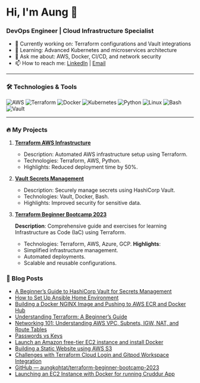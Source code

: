 
# Hi, I'm Aung 👋
### DevOps Engineer | Cloud Infrastructure Specialist

- 🔭 Currently working on: Terraform configurations and Vault integrations
- 🌱 Learning: Advanced Kubernetes and microservices architecture
- 💬 Ask me about: AWS, Docker, CI/CD, and network security
- 📫 How to reach me: [LinkedIn](https://www.linkedin.com/in/aungkohtat/) | [Email](mailto:aungkohtet.info@gmail.com)

---

### 🛠️ Technologies & Tools

![AWS](https://img.shields.io/badge/AWS-%23FF9900.svg?style=flat&logo=amazon-aws&logoColor=white)
![Terraform](https://img.shields.io/badge/Terraform-%235835CC.svg?style=flat&logo=terraform&logoColor=white)
![Docker](https://img.shields.io/badge/Docker-%232496ED.svg?style=flat&logo=docker&logoColor=white)
![Kubernetes](https://img.shields.io/badge/Kubernetes-%23326ce5.svg?style=flat&logo=kubernetes&logoColor=white)
![Python](https://img.shields.io/badge/Python-%233776AB.svg?style=flat&logo=python&logoColor=white)
![Linux](https://img.shields.io/badge/Linux-%23FCC624.svg?style=flat&logo=linux&logoColor=black)
![Bash](https://img.shields.io/badge/Bash-%234EAA25.svg?style=flat&logo=gnu-bash&logoColor=white)
![Vault](https://img.shields.io/badge/Vault-%23777F7D.svg?style=flat&logo=hashicorp&logoColor=white)

---

### 🔥 My Projects

1. **[Terraform AWS Infrastructure](https://github.com/aungkohtat/hands-on-terraform?tab=readme-ov-file)**
   - Description: Automated AWS infrastructure setup using Terraform.
   - Technologies: Terraform, AWS, Python.
   - Highlights: Reduced deployment time by 50%.

2. **[Vault Secrets Management](https://github.com/aungkohtat/vault-secrets-management/blob/main/README.md)**
   - Description: Securely manage secrets using HashiCorp Vault.
   - Technologies: Vault, Docker, Bash.
   - Highlights: Improved security for sensitive data.

3. **[Terraform Beginner Bootcamp 2023](https://github.com/aungkohtat/terraform-beginner-bootcamp-2023/blob/main/README.md)**
   
   **Description**: Comprehensive guide and exercises for learning Infrastructure as Code (IaC) using Terraform.
   - Technologies: Terraform, AWS, Azure, GCP.
     **Highlights**:
   - Simplified infrastructure management.
   - Automated deployments.
   - Scalable and reusable configurations.


### 📄 Blog Posts

- [A Beginner’s Guide to HashiCorp Vault for Secrets Management](https://medium.com/@alexiscloud/a-beginners-guide-to-hashicorp-vault-for-secrets-management-ff7add5c2c82)
- [How to Set Up Ansible Home Environment](https://medium.com/@alexiscloud/how-to-set-up-ansible-home-environment-4ab0c3bc046d)
- [Building a Docker NGINX Image and Pushing to AWS ECR and Docker Hub](https://medium.com/@alexiscloud/building-a-docker-nginx-image-and-pushing-to-aws-ecr-and-docker-hub-9ec42191c048)
- [Understanding Terraform: A Beginner’s Guide](https://medium.com/@alexiscloud/understanding-terraform-a-beginners-guide-f3f1c6be0e8b)
- [Networking 101: Understanding AWS VPC, Subnets, IGW, NAT, and Route Tables](https://medium.com/@alexiscloud/networking-101-understanding-aws-vpc-subnets-igw-nat-and-route-tables-f2ce916bef80)
- [Passwords vs Keys](https://medium.com/@alexiscloud/passwords-vs-keys-97f25cb92c38)
- [Launch an Amazon free-tier EC2 instance and install Docker](https://medium.com/@alexiscloud/launch-an-amazon-free-tier-ec2-instance-and-install-docker-5024ddd40d09)
- [Building a Static Website using AWS S3](https://medium.com/@alexiscloud/building-a-cloud-powered-static-website-a-step-by-step-guide-bd5dc71e32ef)
- [Challenges with Terraform Cloud Login and Gitpod Workspace Integration](https://medium.com/@alexiscloud/challenges-with-terraform-cloud-login-and-gitpod-workspace-integration-00ebb5dd35d5)
- [GitHub — aungkohtat/terraform-beginner-bootcamp-2023](https://medium.com/@alexiscloud/github-aungkohtat-terraform-beginner-bootcamp-2023-34c08716b41d)
- [Launching an EC2 Instance with Docker for running Cruddur App](https://medium.com/@alexiscloud/launching-an-ec2-instance-with-docker-for-running-cruddur-app-d01f59d3ae60)



